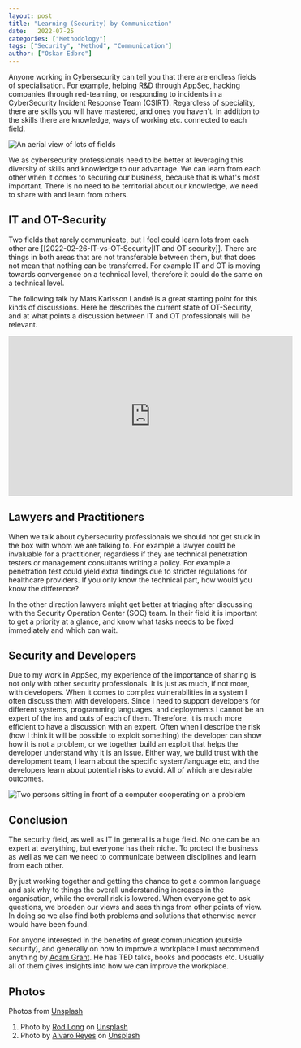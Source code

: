 ```yaml
---
layout: post
title: "Learning (Security) by Communication"
date:   2022-07-25
categories: ["Methodology"]
tags: ["Security", "Method", "Communication"]
author: ["Oskar Edbro"]
---
```


Anyone working in Cybersecurity can tell you that there are endless fields of specialisation. For example, helping R&D through AppSec, hacking companies through red-teaming, or responding to incidents in a CyberSecurity Incident Response Team (CSIRT). Regardless of speciality, there are skills you will have mastered, and ones you haven't.  In addition to the skills there are knowledge, ways of working etc. connected to each field. 

![An aerial view of lots of fields]({{site.url}}/assets/2022/Cross-Diciplin-Communication/Cross-Diciplin-Fields.jpg)


We as cybersecurity professionals need to be better at leveraging this diversity of skills and knowledge to our advantage.  We can learn from each other when it comes to securing our business, because that is what's most important. There is no need to be territorial about our knowledge, we need to share with and learn from others. 


## IT and OT-Security
Two fields that rarely communicate, but I feel could learn lots from each other are [[2022-02-26-IT-vs-OT-Security|IT and OT security]].  There are things in both areas that are not transferable between them, but that does not mean that nothing can be transferred. For example IT and OT is moving towards convergence on a technical level, therefore it could do the same on a technical level. 

The following talk by Mats Karlsson Landré is a great starting point for this kinds of discussions. Here he describes the current state of OT-Security, and at what points a discussion between IT and OT professionals will be relevant.  

<iframe width="560" height="315" src="https://www.youtube-nocookie.com/embed/prPuf6h16x0" title="YouTube video player" frameborder="0" allow="accelerometer; autoplay; clipboard-write; encrypted-media; gyroscope; picture-in-picture" allowfullscreen></iframe>

## Lawyers and Practitioners
When we talk about cybersecurity professionals we should not get stuck in the box with whom we are talking to. For example a lawyer could be invaluable for a practitioner, regardless if they are technical penetration testers or management consultants writing a policy. For example a penetration test could yield extra findings due to stricter regulations for healthcare providers. If you only know the technical part, how would you know the difference? 

In the other direction lawyers might get better at triaging after discussing with the Security Operation Center (SOC) team. In their field it is important to get a priority at a glance, and know what tasks needs to be fixed immediately and which can wait. 

## Security and Developers
Due to my work in AppSec, my experience of the importance of sharing is not only with other security professionals. It is just as much, if not more, with developers. When it comes to complex vulnerabilities in a system I often discuss them with developers. Since I need to support developers for different systems, programming languages, and deployments I cannot be an expert of the ins and outs of each of them. Therefore, it is much more efficient to have a discussion with an expert. Often when I describe the risk (how I think it will be possible to exploit something) the developer can show how it is not a problem, or we together build an exploit that helps the developer understand why it is an issue. Either way, we build trust with the development team, I learn about the specific system/language etc, and the developers learn about potential risks to avoid. All of which are desirable outcomes. 

![Two persons sitting in front of a computer cooperating on a problem]({{site.url}}/assets/2022/Cross-Diciplin-Communication/Cross-Diciplin-Pair-Programming.jpg)

## Conclusion
The security field, as well as IT in general is a huge field. No one can be an expert at everything, but everyone has their niche. To protect the business as well as we can we need to communicate between disciplines and learn from each other. 

By just working together and getting the chance to get a common language and ask why to things the overall understanding increases in the organisation, while the overall risk is lowered.  When everyone get to ask questions, we broaden our views and sees things from other points of view. In doing so we also find both problems and solutions that otherwise never would have been found. 

For anyone interested in the benefits of great communication (outside security), and generally on how to improve a workplace I must recommend anything by [Adam Grant](https://adamgrant.net/). He has TED talks, books and podcasts etc. Usually all of them gives insights into how we can improve the workplace. 


## Photos
Photos from [Unsplash](https://unsplash.com/)
1. Photo by [Rod Long](https://unsplash.com/@rodlong?utm_source=unsplash&utm_medium=referral&utm_content=creditCopyText) on [Unsplash](https://unsplash.com/s/photos/aerial-fields?utm_source=unsplash&utm_medium=referral&utm_content=creditCopyText)
2. Photo by [Alvaro Reyes](https://unsplash.com/@alvarordesign?utm_source=unsplash&utm_medium=referral&utm_content=creditCopyText) on [Unsplash](https://unsplash.com/s/photos/pair-programming?utm_source=unsplash&utm_medium=referral&utm_content=creditCopyText)
